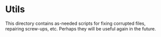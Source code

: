 # Utils
This directory contains as-needed scripts for fixing
corrupted files, repairing screw-ups, etc. Perhaps they will
be useful again in the future.
